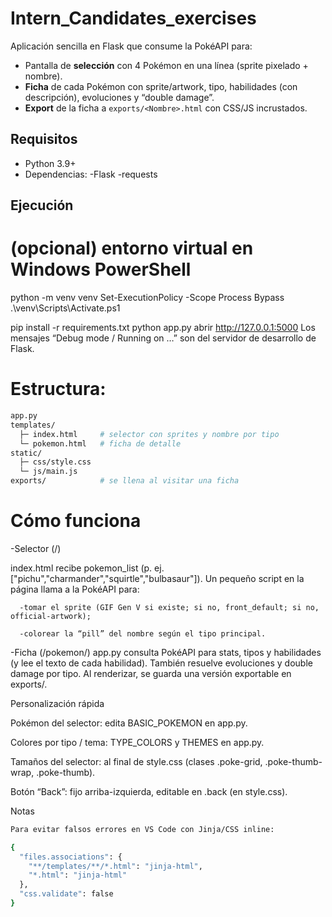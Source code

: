 # Intern_Candidates_exercises
Aplicación sencilla en Flask que consume la PokéAPI para:
- Pantalla de **selección** con 4 Pokémon en una línea (sprite pixelado + nombre).
- **Ficha** de cada Pokémon con sprite/artwork, tipo, habilidades (con descripción), evoluciones y “double damage”.
- **Export** de la ficha a `exports/<Nombre>.html` con CSS/JS incrustados.

## Requisitos

- Python 3.9+
- Dependencias:
   -Flask
   -requests
## Ejecución

# (opcional) entorno virtual en Windows PowerShell
python -m venv venv
Set-ExecutionPolicy -Scope Process Bypass
.\venv\Scripts\Activate.ps1

pip install -r requirements.txt
python app.py
abrir http://127.0.0.1:5000
Los mensajes “Debug mode / Running on …” son del servidor de desarrollo de Flask.

# Estructura:
```bash
app.py
templates/
  ├─ index.html     # selector con sprites y nombre por tipo
  └─ pokemon.html   # ficha de detalle
static/
  ├─ css/style.css
  └─ js/main.js
exports/            # se llena al visitar una ficha
```
# Cómo funciona

-Selector (/)

   index.html recibe pokemon_list (p. ej. ["pichu","charmander","squirtle","bulbasaur"]).
   Un pequeño script en la página llama a la PokéAPI para:

      -tomar el sprite (GIF Gen V si existe; si no, front_default; si no, official-artwork);
      
      -colorear la “pill” del nombre según el tipo principal.

-Ficha (/pokemon/<name>)
   app.py consulta PokéAPI para stats, tipos y habilidades (y lee el texto de cada habilidad).
   También resuelve evoluciones y double damage por tipo.
   Al renderizar, se guarda una versión exportable en exports/.

Personalización rápida

Pokémon del selector: edita BASIC_POKEMON en app.py.

Colores por tipo / tema: TYPE_COLORS y THEMES en app.py.

Tamaños del selector: al final de style.css (clases .poke-grid, .poke-thumb-wrap, .poke-thumb).

Botón “Back”: fijo arriba-izquierda, editable en .back (en style.css).

Notas
```bash
Para evitar falsos errores en VS Code con Jinja/CSS inline:

{
  "files.associations": {
    "**/templates/**/*.html": "jinja-html",
    "*.html": "jinja-html"
  },
  "css.validate": false
}
```
